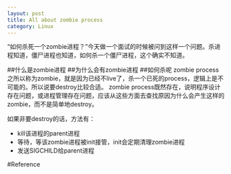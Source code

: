 ```yaml
---
layout: post
title: All about zombie process
category: Linux
---
```

“如何杀死一个zombie进程？”今天做一个面试的时候被问到这样一个问题。杀进程知道，僵尸进程也知道，如何杀一个僵尸进程，这个确实不知道。

##什么是zombie进程
##为什么会有zombie进程
##如何杀呢
zombie process之所以称为zombie，就是因为已经不live了，杀一个已死的process，逻辑上是不可能的。所以说要destroy比较合适。
zombie process既然存在，说明程序设计存在问题，或进程管理存在问题，应该从这些方面去查找原因为什么会产生这样的zombie，而不是简单地destroy。

如果非要destroy的话，方法有：  
 - kill该进程的parent进程
 - 等待，等该zombie进程被init接管，init会定期清理zombie进程
 - 发送SIGCHILD给parent进程

#Reference

